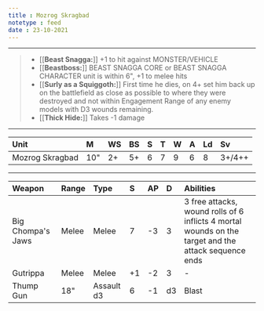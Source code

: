 ```yaml
---
title : Mozrog Skragbad
notetype : feed
date : 23-10-2021
---
```


---

> - [[**Beast Snagga:**]] +1 to hit against MONSTER/VEHICLE
> - [[**Beastboss:**]] BEAST SNAGGA CORE or  BEAST SNAGGA CHARACTER unit is within 6", +1 to melee hits
> - [[**Surly as a Squiggoth:**]] First time he dies, on 4+ set him back up on the battlefield as close as possible to where they were destroyed and not within Engagement Range of any enemy models with D3 wounds remaining.
> - [[**Thick Hide:**]] Takes -1 damage

---

| Unit            | M   | WS  | BS  | S   | T   | W   | A   | Ld  | Sv     |
|:--------------- |:--- |:--- |:--- |:--- |:--- |:--- |:--- |:--- |:------ |
| Mozrog Skragbad | 10" | 2+  | 5+  | 6   | 7   | 9   | 6   | 8   | 3+/4++ |

---

| Weapon            | Range | Type       | S   | AP  | D   | Abilities                                                                                            |
|:----------------- |:----- |:---------- |:--- |:--- |:--- |:---------------------------------------------------------------------------------------------------- |
| Big Chompa's Jaws | Melee | Melee      | 7   | -3  | 3   | 3 free attacks, wound rolls of 6 inflicts 4 mortal wounds on the target and the attack sequence ends |
| Gutrippa          | Melee | Melee      | +1  | -2  | 3   | -                                                                                                    |
| Thump Gun         | 18"   | Assault d3 | 6   | -1  | d3  | Blast                                                                                                |
